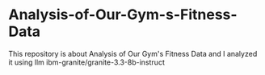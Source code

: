 # Analysis-of-Our-Gym-s-Fitness-Data
This repository is about Analysis of Our Gym's Fitness Data and I analyzed it using llm ibm-granite/granite-3.3-8b-instruct
